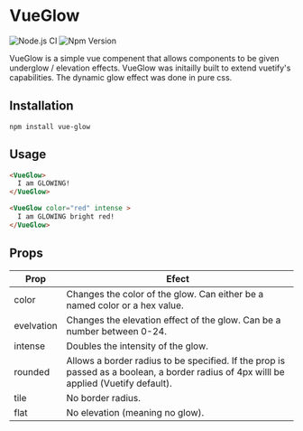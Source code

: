 
# VueGlow
![Node.js CI](https://github.com/adam-watkins/vue-glow/workflows/Node.js%20CI/badge.svg?branch=master)
![Npm Version](https://img.shields.io/npm/v/vue-glow.svg)

VueGlow is a simple vue compenent that allows components to be given underglow / elevation effects. VueGlow was initailly built to extend vuetify's capabilities. The dynamic glow effect was done in pure css.

## Installation
```
npm install vue-glow
```

## Usage
```html
<VueGlow>
  I am GLOWING!
</VueGlow>

<VueGlow color="red" intense >
  I am GLOWING bright red!
</VueGlow>
```

## Props
| Prop        | Efect           |
| ------------- |---------------|
| color      | Changes the color of the glow.  Can either be a named color or a hex value. |
| evelvation     | Changes the elevation effect of the glow.  Can be a number between 0-24.      |
| intense | Doubles the intensity of the glow.     |
| rounded | Allows a border radius to be specified. If the prop is passed as a boolean, a border radius of 4px willl be applied (Vuetify default). |
| tile | No border radius. |
| flat | No elevation (meaning no glow). |

